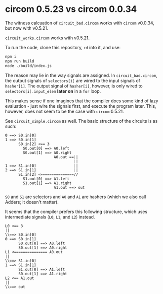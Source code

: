 # circom 0.5.23 vs circom 0.0.34

The witness calcuation of `circuit_bad.circom` works with `circom` v0.0.34, but
now with v0.5.21.

`circuit_works.circom` works with v0.5.21.

To run the code, clone this repository, `cd` into it, and use:

```bash
npm i
npm run build
node ./build/index.js
```

The reason may lie in the way signals are assigned. In `circuit_bad.circom`,
the output signals of `selectors[i]` are wired to the input signals of
`hasher[i]`. The output signal of `hasher[i]`, however, is only wired to
`selectors[i].input_elem` **later on** in a `for` loop.

This makes sense if one imagines that the compiler does some kind of lazy
evaluation - just wire the signals first, and execute the program later. This,
however, does not seem to be the case with `circom` 0.5.21.

See `circuit_simple.circom` as well. The basic structure of the circuits is as
such:

```
0 ==> S0.in[0] 
1 ==> S0.in[1]
      S0.in[2] <== 3
        S0.out[0] ==> A0.left
        S0.out[1] ==> A0.right
                      A0.out ==||
                               ||
1 ==> S1.in[0]                 ||
2 ==> S1.in[1]                 ||
      S1.in[2] <===============//
        S1.out[0] ==> A1.left
        S1.out[1] ==> A1.right
                      A1.out ==> out
```

`S0` and `S1` are selectors and `A0` and `A1` are hashers (which we also call
Adders; it doesn't matter).

It seems that the compiler prefers this following structure, which uses
intermediate signals (`L0`, `L1`, and `L2`) instead.

```
L0 <== 3
||
\\==> S0.in[0]
0 ==> S0.in[1]
      S0.out[0] ==> A0.left
      S0.out[1] ==> A0.right
L1 <=============== A0.out
||
\\==> S1.in[0]
1 ==> S1.in[1]
      S1.out[0] ==> A1.left
      S0.out[1] ==> A1.right
L2 <== A1.out
||
\\==> out
```
